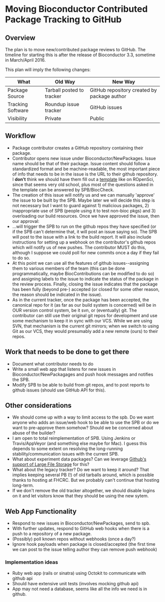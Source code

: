 # Moving Bioconductor Contributed Package Tracking to GitHub

## Overview

The plan is to move new/contributed package reviews to GitHub. The timeline for starting this is after the
release of Bioconductor 3.3, sometime in March/April 2016.

This plan will imply the following changes:


| What | Old Way | New Way |
|-------|-----|-------|
|  Package Source | Tarball posted to tracker | GitHub repository created by package author | 
| Tracking Software | Roundup issue tracker | GitHub issues | 
| Visibility | Private | Public |

## Workflow

* Package contributor creates a GitHub repository containing their package.
* Contributor opens new issue under Bioconductor/NewPackages. Issue name should be that of their
  package. Issue content should follow a standardized format and be machine-readable, the most
  important piece of info that needs to be in the issue is the URL to their github repository.
  I **don't** think we should have them fill out a [template](https://github.com/ropensci/onboarding/blob/master/CONTRIBUTING.md)
  like on ROpenSci, since that seems very old school, plus most of the questions asked
  in the template can be answered by SPB/BiocCheck.
* The creation of this issue will notify us and we can manually 'approve' the issue
  to be built by the SPB. Maybe later we will decide this step is not necessary but
  I want to guard against 1) malicious packages, 2) inappropriate use of SPB
  (people using it to test non-bioc pkgs) and 3) overloading our build resources.
  Once we have approved the issue, then our approval:
* ...will trigger the SPB to run on the github repos they have specified
  (or if the SPB can't determine that, it will post an issue saying so). The SPB will
  post to the issue with a link to the build report. It will also include instructions for
  setting up a webhook on the contributor's github repos which will notify us of new pushes.
  The contributor MUST do this, although I suppose we could poll for new commits once a 
  day if they fail to do so.
* At this point we can use all the features of github issues--assigning them to various
  members of the team (this can be done programmatically, maybe BiocContributions can
  be modified to do so) and assigning labels to the issue to indicate the status
  of the package in the review process. Finally, closing the issue indicates that the package
  has been fully (beyond pre-) accepted (or closed for some other reason, the reason should
  be indicated in the issue).
* As in the current tracker, once the package has been accepted, the canonical repo for it
  (as far as our build system is concerned) will be in OUR version control system, be it
  svn, or (eventually) git. The contributor can still use their original git repos for 
  development and use some mechanism to keep it in sync with our VCS. While we are
  using SVN, that mechanism is the current git mirrors; when we switch to using
  Git as our VCS, they would presumably add a new remote (ours) to their repos.

## Work that needs to be done to get there

* Document what contributor needs to do
* Write a small web app that listens for new issues in Bioconductor/NewPackagages and
  push hook messages and notifies the SPB.
* Modify SPB to be able to build from git repos, and to post reports to github issues 
 (should use GitHub API for this).



## Other considerations

* We should come up with a way to limit access to the spb. Do we want anyone who 
  adds an issue/web hook to be able to use the SPB or do we want to pre-approve them somehow?
  Should we be concerned about abuse of the builder?
* I am open to total reimplementation of SPB. Using Jenkins or Travis/AppVeyor (and
  something else maybe for Mac). I guess this depends to some extent on resolving
  the long-running stability/communication issues with the current SPB.
* What about experiment data packages? Can we leverage 
 [Github's support of Large File Storage](https://github.com/blog/1986-announcing-git-large-file-storage-lfs)
 for this?
* What about the legacy tracker? Do we want to keep it around? That implies keeping 
 several PB (!) of old tarballs around, which is possible thanks to hosting
 at FHCRC. But we probably can't continue that hosting long-term.
* If we don't remove the old tracker altogether, we should disable logins on it and 
  let visitors know that they should be using the new sytem.


## Web App Functionality

* Respond to new issues in Bioconductor/NewPackages, send to spb.
* With further updates, respond to GitHub web hooks when there is a push to a repository of a new package.
* (Possibly) poll known repos without webhooks (once a day?)
* Ignore hook payloads when package is closed/accepted (the first time we can post to 
  the issue telling author they can remove push webhook)


### Implementation ideas

* Ruby web app (rails or sinatra) using Octokit to communicate with github api
* Should have extensive unit tests (involves mocking github api)
* App may not need a database, seems like all the info we need is in github.
